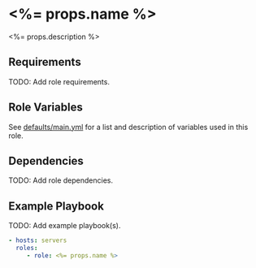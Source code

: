 # <%= props.name %>

<%= props.description %>

Requirements
------------

TODO: Add role requirements.

Role Variables
--------------

See [defaults/main.yml](defaults/main.yml) for a list and description of
variables used in this role.

Dependencies
------------

TODO: Add role dependencies.

Example Playbook
----------------

TODO: Add example playbook(s).

```yaml
- hosts: servers
  roles:
     - role: <%= props.name %>
```
